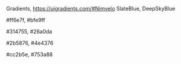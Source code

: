 Gradients, https://uigradients.com/#Nimvelo
SlateBlue, DeepSkyBlue

#ff6e7f, #bfe9ff

#314755, #26a0da

#2b5876, #4e4376

#cc2b5e, #753a88